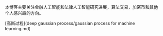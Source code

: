 本博客主要关注金融人工智能和法律人工智能研究进展，算法交易，加密币和其他个人感兴趣的方向。

[高斯过程](deep gaussian process/gaussian process for machine learning.md)